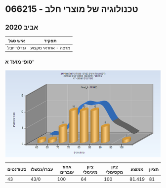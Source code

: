 # 066215 - טכנולוגיה של מוצרי חלב

## אביב 2020

| איש סגל | תפקיד |
| ---- | ---- |
| גנדלר יובל | מרצה - אחראי מקצוע |

### סופי מועד א'

![201902 Final_A](201902/Final_A.png)

| סטודנטים | עברו/נכשלו | אחוז עוברים | ציון מינימלי | ציון מקסימלי | ממוצע | חציון |
| ---- | ---- | ---- | ---- | ---- | ---- | ---- |
| 43 | 43/0 | 100 | 64 | 100 | 81.419 | 81 |


